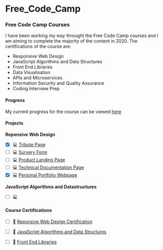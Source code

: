 # Free_Code_Camp

### Free Code Camp Courses

I have been working my way throught the Free Code Camp courses and I am aiming to complete the majority of the content in 2020. The certifications of the course are:

* Responsive Web Design
* JavaScript Algorithms and Data Structures
* Front End Libraries
* Data Visualisation
* APIs and Microservices
* Information Security and Quality Assurance
* Coding Interview Prep

#### Progress

My current progress for the course can be viewed [here](https://www.freecodecamp.org/cameronpaton)

#### Projects

**Reponsive Web Design**

- [x] :computer: [Tribute Page](https://codepen.io/CyberTiger008/full/aYOpLW)
- [ ] :computer: [Survery Form](Link)
- [ ] :computer: [Product Landing Page](Link)
- [ ] :computer: [Technical Documentation Page](Link)
- [x] :computer: [Personal Portfolio Webpage](https://codepen.io/CyberTiger008/full/KByWZw)

**JavaScript Algorithms and Datastructures**

- [ ] :computer:

#### Course Certifications

- [ ] :scroll: [Reponsive Web Design Certification](Link)

- [ ] :scroll: [JavaScript Algorithms and Data Structures](Link)

- [ ] :scroll: [Front End Libraries](Link)
